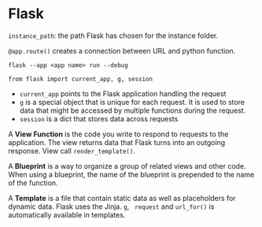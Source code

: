# Flask

`instance_path`: the path Flask has chosen for the instance folder.

`@app.route()` creates a connection between URL and python function.

```
flask --app <app name> run --debug
```

```
from flask import current_app, g, session
```

- `current_app` points to the Flask application handling the request
- `g` is a special object that is unique for each request. It is used to store data that might be accessed by multiple functions during the request. 
- `session` is a dict that stores data across requests

A **View Function** is the code you write to respond to requests to the application. The view returns data that Flask turns into an outgoing response. View call `render_template()`.

A **Blueprint** is a way to organize a group of related views and other code. When using a blueprint, the name of the blueprint is prepended to the name of the function.

A **Template** is a file that contain static data as well as placeholders for dynamic data. Flask uses the Jinja. `g`, ` request` and `url_for()` is automatically available in templates.

